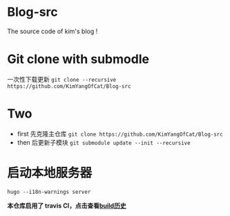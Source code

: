 # Blog-src
The source code of kim's blog !

# Git clone with submodle
一次性下载更新
`git clone --recursive https://github.com/KimYangOfCat/Blog-src`

# Two 
* first 先克隆主仓库
`git clone https://github.com/KimYangOfCat/Blog-src` 
* then  后更新子模块
`git submodule update --init --recursive`

# 启动本地服务器
`hugo --i18n-warnings server`

**本仓库启用了 travis CI，点击查看[build历史](https://travis-ci.org/github/KimYangOfCat/Blog-src/builds)**